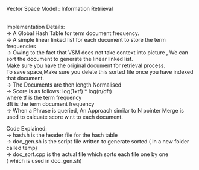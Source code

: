 Vector Space Model : Information Retrieval<br><br>

Implementation Details:<br>
-> A Global Hash Table for term document frequency.<br>
-> A simple linear linked list for each ducument to store the term frequencies<br>
-> Owing to the fact that VSM does not take context into picture , We can sort the document to generate the linear linked list.<br>
	Make sure you have the original document for retrieval process.<br>
	To save space,Make sure you delete this sorted file once you have indexed that document.<br>
-> The Documents are then length Normalised<br>
-> Score is as follows:  log(1+tf) * log(n/dft) <br>
	where tf is the term frequency<br>
	dft is the term document frequency <br>
-> When a Phrase is queried, An Approach similar to N pointer Merge is used to calcuate score w.r.t to each document.<br>


Code Explained: <br>
-> hash.h is the header file for the hash table <br>
-> doc_gen.sh is the script file written to generate sorted ( in a new folder called temp) <br>
-> doc_sort.cpp is the actual file which sorts each file one by one <br>
	( which is used in doc_gen.sh) <br>
